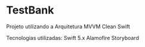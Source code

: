 # TestBank

Projeto utilizando a Arquitetura MVVM Clean Swift

Tecnologias utilizadas:
Swift 5.x
Alamofire
Storyboard
